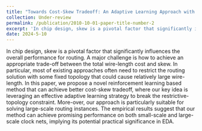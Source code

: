 ```yaml
---
title: "Towards Cost-Skew Tradeoff: An Adaptive Learning Approach with Non-Restrictive Topology"
collection: Under-review
permalink: /publication/2010-10-01-paper-title-number-2
excerpt: 'In chip design, skew is a pivotal factor that significantly influences the overall performance for routing. A major challenge is how to achieve an appropriate trade-off between the total wire-length cost and skew...'
date: 2024-5-10
---
```


In chip design, skew is a pivotal factor that significantly influences
the overall performance for routing. A major challenge is how to
achieve an appropriate trade-off between the total wire-length cost
and skew. In particular, most of existing approaches often need to
restrict the routing solution with some fixed topology that could
cause relatively large wire-length. In this paper, we propose a novel
reinforcement learning based method that can achieve better cost-skew tradeoff, where our key idea is leveraging an effective adaptive
learning strategy to break the restrictive-topology constraint. More-over, our approach is particularly suitable for solving large-scale
routing instances. The empirical results suggest that our method
can achieve promising performance on both small-scale and large-scale clock nets, implying its potential practical significance in
EDA.
